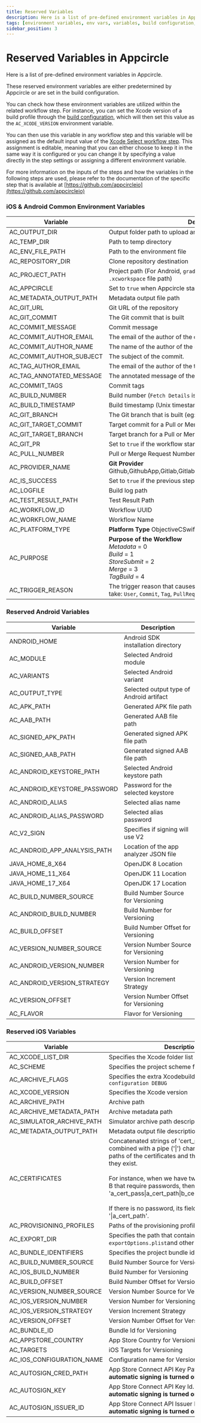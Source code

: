 ```yaml
---
title: Reserved Variables
description: Here is a list of pre-defined environment variables in Appcircle.
tags: [environment variables, env vars, variables, build configuration, custom build scripts]
sidebar_position: 3
---
```


# Reserved Variables in Appcircle

Here is a list of pre-defined environment variables in Appcircle.

These reserved environment variables are either predetermined by Appcircle or are set in the build configuration.

You can check how these environment variables are utilized within the related workflow step. For instance, you can set the Xcode version of a build profile through the [build configuration](../build/platform-build-guides/building-ios-applications#selecting-the-xcode-version-and-switching-to-the-xcode-beta), which will then set this value as the `AC_XCODE_VERSION` environment variable.

You can then use this variable in any workflow step and this variable will be assigned as the default input value of the [Xcode Select workflow step](https://github.com/appcircleio/appcircle-xcode-select-component). This assignment is editable, meaning that you can either choose to keep it in the same way it is configured or you can change it by specifying a value directly in the step settings or assigning a different environment variable.

For more information on the inputs of the steps and how the variables in the following steps are used, please refer to the documentation of the specific step that is available at [https://github.com/appcircleio](https://github.com/appcircleio)

### iOS & Android Common Environment Variables

| Variable                 | Description                                                                                                                     |
| ------------------------ | ------------------------------------------------------------------------------------------------------------------------------- |
| AC_OUTPUT_DIR            | Output folder path to upload artifacts                                                                                          |
| AC_TEMP_DIR              | Path to temp directory                                                                                                          |
| AC_ENV_FILE_PATH         | Path to the environment file                                                                                                    |
| AC_REPOSITORY_DIR        | Clone repository destination                                                                                                    |
| AC_PROJECT_PATH          | Project path (For Android, `gradlew` file path. For iOS, `.xcodeproj` or `.xcworkspace` file path)                              |
| AC_APPCIRCLE             | Set to `true` when Appcircle starts a build                                                                                     |
| AC_METADATA_OUTPUT_PATH  | Metadata output file path                                                                                                       |
| AC_GIT_URL               | Git URL of the repository                                                                                                       |
| AC_GIT_COMMIT            | The Git commit that is built                                                                                                    |
| AC_COMMIT_MESSAGE        | Commit message                                                                                                                  |
| AC_COMMIT_AUTHOR_EMAIL   | The email of the author of the commit.                                                                                          |
| AC_COMMIT_AUTHOR_NAME    | The name of the author of the commit.                                                                                           |
| AC_COMMIT_AUTHOR_SUBJECT | The subject of the commit.                                                                                                      |
| AC_TAG_AUTHOR_EMAIL      | The email of the author of the tag.                                                                                             |
| AC_TAG_ANNOTATED_MESSAGE | The annotated message of the tag.                                                                                               |
| AC_COMMIT_TAGS           | Commit tags                                                                                                                     |
| AC_BUILD_NUMBER          | Build number (`Fetch Details` is counted as Build)                                                                              |
| AC_BUILD_TIMESTAMP       | Build timestamp (Unix timestamp format)                                                                                         |
| AC_GIT_BRANCH            | The Git branch that is built (eg: master)                                                                                       |
| AC_GIT_TARGET_COMMIT     | Target commit for a Pull or Merge Request                                                                                       |
| AC_GIT_TARGET_BRANCH     | Target branch for a Pull or Merge Request                                                                                       |
| AC_GIT_PR                | Set to `true` if the workflow started for a Pull or Merge Request                                                               |
| AC_PULL_NUMBER           | Pull or Merge Request Number                                                                                                    |
| AC_PROVIDER_NAME         | **Git Provider** Github,GithubApp,Gitlab,GitlabSelfHosted,Bitbucket,BitbucketServer                                             |
| AC_IS_SUCCESS            | Set to `true` if the previous step was successful                                                                               |
| AC_LOGFILE               | Build log path                                                                                                                  |
| AC_TEST_RESULT_PATH      | Test Result Path                                                                                                                |
| AC_WORKFLOW_ID           | Workflow UUID                                                                                                                   |
| AC_WORKFLOW_NAME         | Workflow Name                                                                                                                   |
| AC_PLATFORM_TYPE         | **Platform Type** ObjectiveCSwift, JavaKotlin, ReactNative, Flutter                                                             |
| AC_PURPOSE               | **Purpose of the Workflow** <br />_Metadata_ = 0<br /> _Build_ = 1<br /> _StoreSubmit_ = 2<br />_Merge_ = 3<br />_TagBuild_ = 4 |
| AC_TRIGGER_REASON        | The trigger reason that causes the building to start. Values it can take: `User`, `Commit`, `Tag`, `PullRequest`                |

### Reserved Android Variables

| Variable                     | Description                              |
| ---------------------------- | ---------------------------------------- |
| ANDROID_HOME                 | Android SDK installation directory       |
| AC_MODULE                    | Selected Android module                  |
| AC_VARIANTS                  | Selected Android variant                 |
| AC_OUTPUT_TYPE               | Selected output type of Android artifact |
| AC_APK_PATH                  | Generated APK file path                  |
| AC_AAB_PATH                  | Generated AAB file path                  |
| AC_SIGNED_APK_PATH           | Generated signed APK file path           |
| AC_SIGNED_AAB_PATH           | Generated signed AAB file path           |
| AC_ANDROID_KEYSTORE_PATH     | Selected Android keystore path           |
| AC_ANDROID_KEYSTORE_PASSWORD | Password for the selected keystore       |
| AC_ANDROID_ALIAS             | Selected alias name                      |
| AC_ANDROID_ALIAS_PASSWORD    | Selected alias password                  |
| AC_V2_SIGN                   | Specifies if signing will use V2         |
| AC_ANDROID_APP_ANALYSIS_PATH | Location of the app analyzer JSON file   |
| JAVA_HOME_8_X64              | OpenJDK 8 Location                       |
| JAVA_HOME_11_X64             | OpenJDK 11 Location                      |
| JAVA_HOME_17_X64             | OpenJDK 17 Location                      |
| AC_BUILD_NUMBER_SOURCE       | Build Number Source for Versioning       |
| AC_ANDROID_BUILD_NUMBER      | Build Number for Versioning              |
| AC_BUILD_OFFSET              | Build Number Offset for Versioning       |
| AC_VERSION_NUMBER_SOURCE     | Version Number Source for Versioning     |
| AC_ANDROID_VERSION_NUMBER    | Version Number for Versioning            |
| AC_ANDROID_VERSION_STRATEGY  | Version Increment Strategy               |
| AC_VERSION_OFFSET            | Version Number Offset for Versioning     |
| AC_FLAVOR                    | Flavor for Versioning                    |

### Reserved iOS Variables

| Variable                  | Description                                                                                                                                                                                                                                                                                                                                                                                                            |
| ------------------------- | ---------------------------------------------------------------------------------------------------------------------------------------------------------------------------------------------------------------------------------------------------------------------------------------------------------------------------------------------------------------------------------------------------------------------- |
| AC_XCODE_LIST_DIR         | Specifies the Xcode folder list path                                                                                                                                                                                                                                                                                                                                                                                   |
| AC_SCHEME                 | Specifies the project scheme for build                                                                                                                                                                                                                                                                                                                                                                                 |
| AC_ARCHIVE_FLAGS          | Specifies the extra Xcodebuild flag. For example: `-configuration DEBUG`                                                                                                                                                                                                                                                                                                                                               |
| AC_XCODE_VERSION          | Specifies the Xcode version                                                                                                                                                                                                                                                                                                                                                                                            |
| AC_ARCHIVE_PATH           | Archive path                                                                                                                                                                                                                                                                                                                                                                                                           |
| AC_ARCHIVE_METADATA_PATH  | Archive metadata path                                                                                                                                                                                                                                                                                                                                                                                                  |
| AC_SIMULATOR_ARCHIVE_PATH | Simulator archive path description                                                                                                                                                                                                                                                                                                                                                                                     |
| AC_METADATA_OUTPUT_PATH   | Metadata output file description                                                                                                                                                                                                                                                                                                                                                                                       |
| AC_CERTIFICATES           | Concatenated strings of 'cert_pass\|cert_path' combined with a pipe ('\|') character that have the paths of the certificates and their passwords if they exist. <br/><br/> For instance, when we have two certificates A and B that require passwords, then it should be like 'a_cert_pass\|a_cert_path\|b_cert_pass\|b_cert_path'. <br/><br/> If there is no password, its field will be empty, like '\|a_cert_path'. |
| AC_PROVISIONING_PROFILES  | Paths of the provisioning profiles                                                                                                                                                                                                                                                                                                                                                                                     |
| AC_EXPORT_DIR             | Specifies the path that contains `ipa`, `exportOptions.plist`and other exported files                                                                                                                                                                                                                                                                                                                                  |
| AC_BUNDLE_IDENTIFIERS     | Specifies the project bundle identifiers                                                                                                                                                                                                                                                                                                                                                                               |
| AC_BUILD_NUMBER_SOURCE    | Build Number Source for Versioning                                                                                                                                                                                                                                                                                                                                                                                     |
| AC_IOS_BUILD_NUMBER       | Build Number for Versioning                                                                                                                                                                                                                                                                                                                                                                                            |
| AC_BUILD_OFFSET           | Build Number Offset for Versioning                                                                                                                                                                                                                                                                                                                                                                                     |
| AC_VERSION_NUMBER_SOURCE  | Version Number Source for Versioning                                                                                                                                                                                                                                                                                                                                                                                   |
| AC_IOS_VERSION_NUMBER     | Version Number for Versioning                                                                                                                                                                                                                                                                                                                                                                                          |
| AC_IOS_VERSION_STRATEGY   | Version Increment Strategy                                                                                                                                                                                                                                                                                                                                                                                             |
| AC_VERSION_OFFSET         | Version Number Offset for Versioning                                                                                                                                                                                                                                                                                                                                                                                   |
| AC_BUNDLE_ID              | Bundle Id for Versioning                                                                                                                                                                                                                                                                                                                                                                                               |
| AC_APPSTORE_COUNTRY       | App Store Country for Versioning                                                                                                                                                                                                                                                                                                                                                                                       |
| AC_TARGETS                | iOS Targets for Versioning                                                                                                                                                                                                                                                                                                                                                                                             |
| AC_IOS_CONFIGURATION_NAME | Configuration name for Versioning                                                                                                                                                                                                                                                                                                                                                                                      |
| AC_AUTOSIGN_CRED_PATH     | App Store Connect API Key Path. **Only active if automatic signing is turned on.**                                                                                                                                                                                                                                                                                                                                     |
| AC_AUTOSIGN_KEY           | App Store Connect API Key Id. **Only active if automatic signing is turned on.**                                                                                                                                                                                                                                                                                                                                       |
| AC_AUTOSIGN_ISSUER_ID     | App Store Connect API Issuer Id. **Only active if automatic signing is turned on.**                                                                                                                                                                                                                                                                                                                                    |
